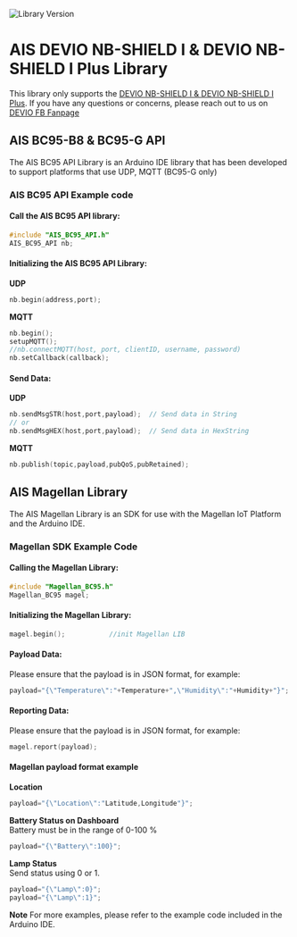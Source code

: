 ![Library Version](https://img.shields.io/badge/Version-2.1.0-green)

# AIS DEVIO NB-SHIELD I & DEVIO NB-SHIELD I Plus Library 
This library only supports the [DEVIO NB-SHIELD I & DEVIO NB-SHIELD I Plus](https://aisplayground.ais.co.th/marketplace/products/64DkezcxuRk).
If you have any questions or concerns, please reach out to us on [DEVIO FB Fanpage](https://www.facebook.com/AISDEVIO)

## AIS BC95-B8 & BC95-G API
The AIS BC95 API Library is an Arduino IDE library that has been developed to support platforms that use UDP, MQTT (BC95-G only)

### AIS BC95 API Example code

#### Call the AIS BC95 API library:
```cpp
#include "AIS_BC95_API.h"
AIS_BC95_API nb;
```
#### Initializing the AIS BC95 API Library:
**UDP**
```cpp
nb.begin(address,port);    
```
**MQTT**
```cpp
nb.begin();    
setupMQTT(); 
//nb.connectMQTT(host, port, clientID, username, password)
nb.setCallback(callback);     
```
#### Send Data:
 **UDP**
```cpp
nb.sendMsgSTR(host,port,payload);  // Send data in String 
// or
nb.sendMsgHEX(host,port,payload);  // Send data in HexString   
```
**MQTT**
```cpp
nb.publish(topic,payload,pubQoS,pubRetained);  
``` 
 
## AIS Magellan Library

The AIS Magellan Library is an SDK for use with the Magellan IoT Platform and the Arduino IDE.

### Magellan SDK Example Code
#### Calling the Magellan Library:
```cpp
#include "Magellan_BC95.h"
Magellan_BC95 magel;
```
#### Initializing the Magellan Library:
```cpp
magel.begin();           //init Magellan LIB
```
#### Payload Data: 
Please ensure that the payload is in JSON format, for example:
```cpp
payload="{\"Temperature\":"+Temperature+",\"Humidity\":"+Humidity+"}";
```
#### Reporting Data:
Please ensure that the payload is in JSON format, for example:
```cpp
magel.report(payload);
```
#### Magellan payload format example 
**Location**
```cpp
payload="{\"Location\":"Latitude,Longitude"}";
```
**Battery Status on Dashboard**\
Battery must be in the range of 0-100 %
```cpp
payload="{\"Battery\":100}";   
```
**Lamp Status**\
Send status using 0 or 1.
```cpp
payload="{\"Lamp\":0}"; 
payload="{\"Lamp\":1}";
```
**Note** For more examples, please refer to the example code included in the Arduino IDE.

